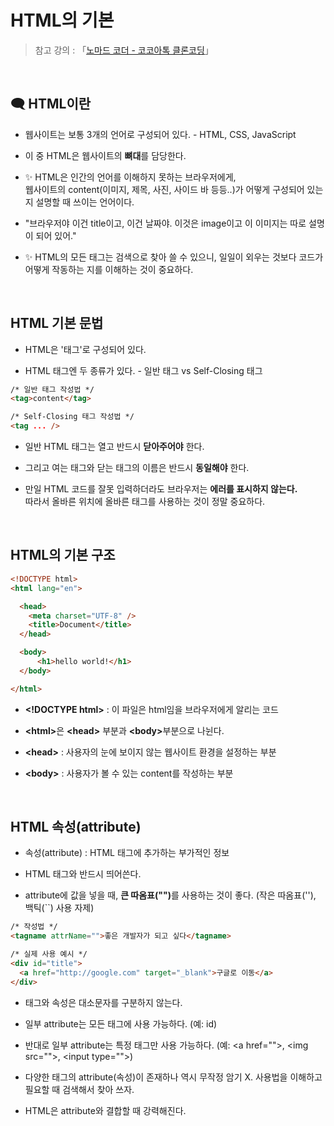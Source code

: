 # HTML의 기본

>  참고 강의 : 「<a href="https://nomadcoders.co/kokoa-clone" target="_blank">노마드 코더 - 코코아톡 클론코딩</a>」

<br/>

## 🗨 HTML이란

*  웹사이트는 보통 3개의 언어로 구성되어 있다. - HTML, CSS, JavaScript

* 이 중 HTML은 웹사이트의 <strong>뼈대</strong>를 담당한다.

* ✨ HTML은 인간의 언어를 이해하지 못하는 브라우저에게,     
웹사이트의 content(이미지, 제목, 사진, 사이드 바 등등..)가 어떻게 구성되어 있는지 설명할 때 쓰이는 언어이다.   

*   "브라우저야 이건 title이고, 이건 날짜야. 이것은 image이고 이 이미지는 따로 설명이 되어 있어."

* ✨ HTML의 모든 태그는 검색으로 찾아 쓸 수 있으니, 일일이 외우는 것보다 코드가 어떻게 작동하는 지를 이해하는 것이 중요하다.

<br/>

## HTML 기본 문법

* HTML은 '태그'로 구성되어 있다.

* HTML 태그엔 두 종류가 있다. - 일반 태그 vs Self-Closing 태그


```html
/* 일반 태그 작성법 */
<tag>content</tag>

/* Self-Closing 태그 작성법 */
<tag ... />
```
* 일반 HTML 태그는 열고 반드시 <strong>닫아주어야</strong> 한다.

* 그리고 여는 태그와 닫는 태그의 이름은 반드시 <strong>동일해야</strong> 한다.

* 만일 HTML 코드를 잘못 입력하더라도 브라우저는 <strong>에러를 표시하지 않는다.</strong>  
따라서 올바른 위치에 올바른 태그를 사용하는 것이 정말 중요하다.

<br/>

## HTML의 기본 구조
```html
<!DOCTYPE html>
<html lang="en">

  <head>
    <meta charset="UTF-8" />
    <title>Document</title>
  </head>

  <body>
      <h1>hello world!</h1>
  </body>

</html>
```
* <strong>\<!DOCTYPE html></strong> : 이 파일은 html임을 브라우저에게 알리는 코드

* <strong>\<html></strong>은 <strong>\<head></strong> 부분과 <strong>\<body></strong>부분으로 나뉜다.

* <strong>\<head></strong> : 사용자의 눈에 보이지 않는 웹사이트 환경을 설정하는 부분

* <strong>\<body></strong> : 사용자가 볼 수 있는 content를 작성하는 부분

<br/>

## HTML 속성(attribute)

* 속성(attribute) : HTML 태그에 추가하는 부가적인 정보

* HTML 태그와 반드시 띄어쓴다.
  
* attribute에 값을 넣을 때, <strong>큰 따옴표("")</strong>를 사용하는 것이 좋다. (작은 따옴표(''), 백틱(``) 사용 자제)

```html
/* 작성법 */
<tagname attrName="">좋은 개발자가 되고 싶다</tagname>

/* 실제 사용 예시 */
<div id="title">
  <a href="http://google.com" target="_blank">구글로 이동</a>
</div>
```
* 태그와 속성은 대소문자를 구분하지 않는다.

* 일부 attribute는 모든 태그에 사용 가능하다. (예: id)

* 반대로 일부 attribute는 특정 태그만 사용 가능하다. (예: \<a href="">, \<img src="">, \<input type="">)

* 다양한 태그의 attribute(속성)이 존재하나 역시 무작정 암기 X. 사용법을 이해하고 필요할 때 검색해서 찾아 쓰자.

* HTML은 attribute와 결합할 때 강력해진다.

